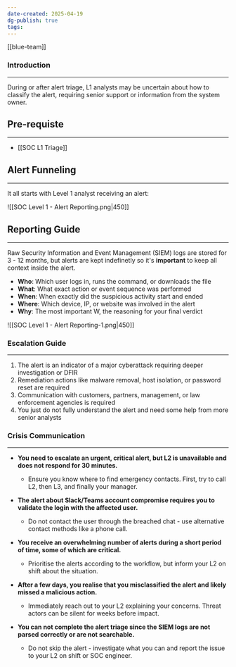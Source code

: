 ```yaml
---
date-created: 2025-04-19
dg-publish: true
tags:
---
```

[[blue-team]]
### Introduction
---
During or after alert triage, L1 analysts may be uncertain about how to classify the alert, requiring senior support or information from the system owner.
## Pre-requiste
---
- [[SOC L1 Triage]]

## Alert Funneling
---
It all starts with Level 1 analyst receiving an alert:

![[SOC Level 1 - Alert Reporting.png|450]]
## Reporting Guide
---
Raw Security Information and Event Management (SIEM) logs are stored for 3 - 12 months, but alerts are kept indefinetly so it's **important** to keep all context inside the alert.

- **Who**: Which user logs in, runs the command, or downloads the file
- **What**: What exact action or event sequence was performed
- **When**: When exactly did the suspicious activity start and ended
- **Where**: Which device, IP, or website was involved in the alert
- **Why**: The most important W, the reasoning for your final verdict

![[SOC Level 1 - Alert Reporting-1.png|450]]
### Escalation Guide
---
1. The alert is an indicator of a major cyberattack requiring deeper investigation or DFIR
2. Remediation actions like malware removal, host isolation, or password reset are required
3. Communication with customers, partners, management, or law enforcement agencies is required
4. You just do not fully understand the alert and need some help from more senior analysts
### Crisis Communication
---
- **You need to escalate an urgent, critical alert, but L2 is unavailable and does not respond for 30 minutes.**  
	- Ensure you know where to find emergency contacts. First, try to call L2, then L3, and finally your manager.
    
- **The alert about Slack/Teams account compromise requires you to validate the login with the affected user.**  
    - Do not contact the user through the breached chat - use alternative contact methods like a phone call.
    
- **You receive an overwhelming number of alerts during a short period of time, some of which are critical.**  
    - Prioritise the alerts according to the workflow, but inform your L2 on shift about the situation.
    
- **After a few days, you realise that you misclassified the alert and likely missed a malicious action.**  
    - Immediately reach out to your L2 explaining your concerns. Threat actors can be silent for weeks before impact.
    
- **You can not complete the alert triage since the SIEM logs are not parsed correctly or are not searchable.**  
    - Do not skip the alert - investigate what you can and report the issue to your L2 on shift or SOC engineer.